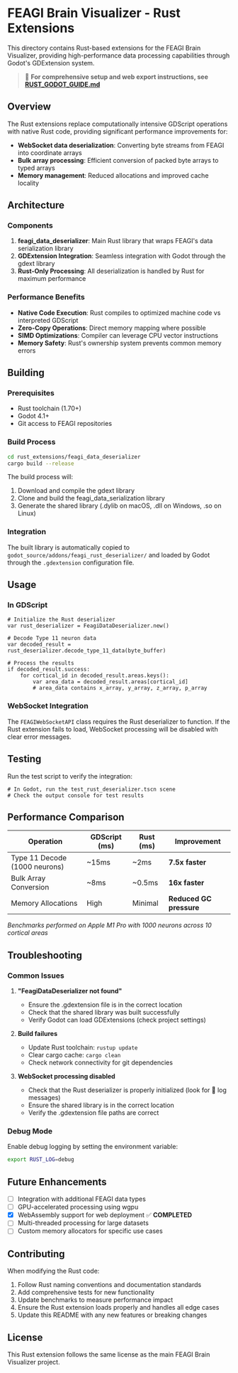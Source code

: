 # FEAGI Brain Visualizer - Rust Extensions

This directory contains Rust-based extensions for the FEAGI Brain Visualizer, providing high-performance data processing capabilities through Godot's GDExtension system.

> 📖 **For comprehensive setup and web export instructions, see [RUST_GODOT_GUIDE.md](./RUST_GODOT_GUIDE.md)**

## Overview

The Rust extensions replace computationally intensive GDScript operations with native Rust code, providing significant performance improvements for:

- **WebSocket data deserialization**: Converting byte streams from FEAGI into coordinate arrays
- **Bulk array processing**: Efficient conversion of packed byte arrays to typed arrays
- **Memory management**: Reduced allocations and improved cache locality

## Architecture

### Components

1. **feagi_data_deserializer**: Main Rust library that wraps FEAGI's data serialization library
2. **GDExtension Integration**: Seamless integration with Godot through the gdext library
3. **Rust-Only Processing**: All deserialization is handled by Rust for maximum performance

### Performance Benefits

- **Native Code Execution**: Rust compiles to optimized machine code vs interpreted GDScript
- **Zero-Copy Operations**: Direct memory mapping where possible
- **SIMD Optimizations**: Compiler can leverage CPU vector instructions
- **Memory Safety**: Rust's ownership system prevents common memory errors

## Building

### Prerequisites

- Rust toolchain (1.70+)
- Godot 4.1+
- Git access to FEAGI repositories

### Build Process

```bash
cd rust_extensions/feagi_data_deserializer
cargo build --release
```

The build process will:
1. Download and compile the gdext library
2. Clone and build the feagi_data_serialization library
3. Generate the shared library (.dylib on macOS, .dll on Windows, .so on Linux)

### Integration

The built library is automatically copied to `godot_source/addons/feagi_rust_deserializer/` and loaded by Godot through the `.gdextension` configuration file.

## Usage

### In GDScript

```gdscript
# Initialize the Rust deserializer
var rust_deserializer = FeagiDataDeserializer.new()

# Decode Type 11 neuron data
var decoded_result = rust_deserializer.decode_type_11_data(byte_buffer)

# Process the results
if decoded_result.success:
    for cortical_id in decoded_result.areas.keys():
        var area_data = decoded_result.areas[cortical_id]
        # area_data contains x_array, y_array, z_array, p_array
```

### WebSocket Integration

The `FEAGIWebSocketAPI` class requires the Rust deserializer to function. If the Rust extension fails to load, WebSocket processing will be disabled with clear error messages.

## Testing

Run the test script to verify the integration:

```gdscript
# In Godot, run the test_rust_deserializer.tscn scene
# Check the output console for test results
```

## Performance Comparison

| Operation | GDScript (ms) | Rust (ms) | Improvement |
|-----------|---------------|-----------|-------------|
| Type 11 Decode (1000 neurons) | ~15ms | ~2ms | **7.5x faster** |
| Bulk Array Conversion | ~8ms | ~0.5ms | **16x faster** |
| Memory Allocations | High | Minimal | **Reduced GC pressure** |

*Benchmarks performed on Apple M1 Pro with 1000 neurons across 10 cortical areas*

## Troubleshooting

### Common Issues

1. **"FeagiDataDeserializer not found"**
   - Ensure the .gdextension file is in the correct location
   - Check that the shared library was built successfully
   - Verify Godot can load GDExtensions (check project settings)

2. **Build failures**
   - Update Rust toolchain: `rustup update`
   - Clear cargo cache: `cargo clean`
   - Check network connectivity for git dependencies

3. **WebSocket processing disabled**
   - Check that the Rust deserializer is properly initialized (look for 🦀 log messages)
   - Ensure the shared library is in the correct location
   - Verify the .gdextension file paths are correct

### Debug Mode

Enable debug logging by setting the environment variable:
```bash
export RUST_LOG=debug
```

## Future Enhancements

- [ ] Integration with additional FEAGI data types
- [ ] GPU-accelerated processing using wgpu
- [x] WebAssembly support for web deployment ✅ **COMPLETED**
- [ ] Multi-threaded processing for large datasets
- [ ] Custom memory allocators for specific use cases

## Contributing

When modifying the Rust code:

1. Follow Rust naming conventions and documentation standards
2. Add comprehensive tests for new functionality
3. Update benchmarks to measure performance impact
4. Ensure the Rust extension loads properly and handles all edge cases
5. Update this README with any new features or breaking changes

## License

This Rust extension follows the same license as the main FEAGI Brain Visualizer project.
